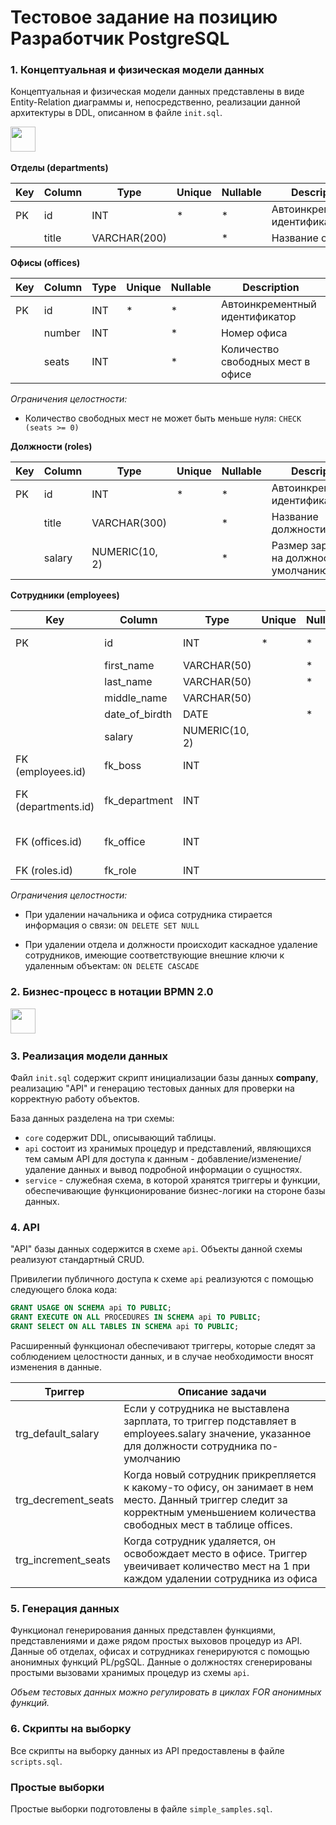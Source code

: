 # Тестовое задание на позицию Разработчик PostgreSQL

### 1. Концептуальная и физическая модели данных 
Концептуальная и физическая модели данных представлены в виде Entity-Relation диаграммы и, непосредственно, реализации данной архитектуры в DDL, описанном в файле `init.sql`. 

<div>
    <img src="#" width="40" height="40"/>&nbsp;
</div>

<b>Отделы (departments)</b>

|Key|Column|Type|Unique|Nullable|Description|
|---|---|---|---|---|---|
|PK|id|INT|*|*|Автоинкрементный идентификатор|
||title|VARCHAR(200)||*|Название отдела|


<b>Офисы (offices)</b>

|Key|Column|Type|Unique|Nullable|Description|
|---|---|---|---|---|---|
|PK|id|INT|*|*|Автоинкрементный идентификатор|
||number|INT||*|Номер офиса|
||seats|INT||*|Количество свободных мест в офисе|

<em>Ограничения целостности:</em>

* Количество свободных мест не может быть меньше нуля:
`CHECK (seats >= 0)`



<b>Должности (roles)</b>

|Key|Column|Type|Unique|Nullable|Description|
|---|---|---|---|---|---|
|PK|id|INT|*|*|Автоинкрементный идентификатор|
||title|VARCHAR(300)||*|Название должности|
||salary|NUMERIC(10, 2)||*|Размер зарплаты на должности по-умолчанию|


<b>Сотрудники (employees)</b>

|Key|Column|Type|Unique|Nullable|Description|
|---|---|---|---|---|---|
|PK|id|INT|*|*|Автоинкрементный идентификатор|
||first_name|VARCHAR(50)||*|Имя|
||last_name|VARCHAR(50)||*|Фамилия|
||middle_name|VARCHAR(50)|||Отчество|
||date_of_birdth|DATE||*|Дата рождения|
||salary|NUMERIC(10, 2)|||Зарплата|
|FK (employees.id)|fk_boss|INT|||Прямой начальник сотрудника|
|FK (departments.id)|fk_department|INT|||Отдел, в котором числится сотрудник|
|FK (offices.id)|fk_office|INT|||Офис, к которому прикрепен сотрудник|
|FK (roles.id)|fk_role|INT|||Должность|

<em>Ограничения целостности:</em>

* При удалении начальника и офиса сотрудника стирается информация о связи:
`ON DELETE SET NULL`

* При удалении отдела и должности происходит каскадное удаление сотрудников, имеющие соответствующие внешние ключи к удаленным объектам:
`ON DELETE CASCADE`


### 2. Бизнес-процесс в нотации BPMN 2.0

<div>
    <img src="#" width="40" height="40"/>&nbsp;
</div>


### 3. Реализация модели данных

Файл `init.sql` содержит скрипт инициализации базы данных <b>company</b>, реализацию "API" и генерацию тестовых данных для проверки на корректную работу объектов.

База данных разделена на три схемы:
* `core` содержит DDL, описывающий таблицы.
* `api` состоит из хранимых процедур и представлений, являющихся тем самым API для доступа к данным - добавление/изменение/удаление данных и вывод подробной информации о сущностях.
* `service` - служебная схема, в которой хранятся триггеры и функции, обеспечивающие функционирование бизнес-логики на стороне базы данных.


### 4. API

"API" базы данных содержится в схеме `api`. Объекты данной схемы реализуют стандартный CRUD. 

Привилегии публичного доступа к схеме `api` реализуются с помощью следующего блока кода:
```sql 
GRANT USAGE ON SCHEMA api TO PUBLIC;
GRANT EXECUTE ON ALL PROCEDURES IN SCHEMA api TO PUBLIC;
GRANT SELECT ON ALL TABLES IN SCHEMA api TO PUBLIC;
```

Расширенный функционал обеспечивают триггеры, которые следят за соблюдением целостности данных, и в случае необходимости вносят изменения в данные.

|Триггер|Описание задачи|
|---|---|
|trg_default_salary|Если у сотрудника не выставлена зарплата, то триггер подставляет в employees.salary значение, указанное для должности сотрудника по-умолчанию|
|trg_decrement_seats|Когда новый сотрудник прикрепляется к какому-то офису, он занимает в нем место. Данный триггер следит за корректным уменьшением количества свободных мест в таблице offices.|
|trg_increment_seats|Когда сотрудник удаляется, он освобождает место в офисе. Триггер увеичивает количество мест на 1 при каждом удалении сотрудника из офиса|


### 5. Генерация данных

Функционал генерирования данных представлен функциями, представлениями и даже рядом простых выховов процедур из API. 
Данные об отделах, офисах и сотрудниках генерируются с помощью анонимных функций PL/pgSQL. 
Данные о должностях сгенерированы простыми вызовами хранимых процедур из схемы `api`.

<em>Объем тестовых данных можно регулировать в циклах FOR анонимных функций.</em>


### 6. Скрипты на выборку

Все скрипты на выборку данных из API предоставлены в файле `scripts.sql`.


### Простые выборки

Простые выборки подготовлены в файле `simple_samples.sql`.